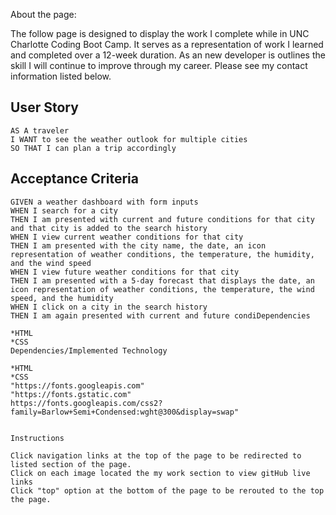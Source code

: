 

About the page:

The follow page is designed to display the work I complete while in UNC Charlotte Coding Boot Camp. It serves as a representation of work I learned and completed over a 12-week duration. As an new developer is outlines the skill I will continue to improve through my career. Please see my contact information listed below.

## User Story

```
AS A traveler
I WANT to see the weather outlook for multiple cities
SO THAT I can plan a trip accordingly
```

## Acceptance Criteria

```
GIVEN a weather dashboard with form inputs
WHEN I search for a city
THEN I am presented with current and future conditions for that city and that city is added to the search history
WHEN I view current weather conditions for that city
THEN I am presented with the city name, the date, an icon representation of weather conditions, the temperature, the humidity, and the wind speed
WHEN I view future weather conditions for that city
THEN I am presented with a 5-day forecast that displays the date, an icon representation of weather conditions, the temperature, the wind speed, and the humidity
WHEN I click on a city in the search history
THEN I am again presented with current and future condiDependencies

*HTML
*CSS
Dependencies/Implemented Technology 

*HTML
*CSS
"https://fonts.googleapis.com"
"https://fonts.gstatic.com"
https://fonts.googleapis.com/css2?family=Barlow+Semi+Condensed:wght@300&display=swap"


Instructions

Click navigation links at the top of the page to be redirected to listed section of the page.
Click on each image located the my work section to view gitHub live links
Click "top" option at the bottom of the page to be rerouted to the top the page.




